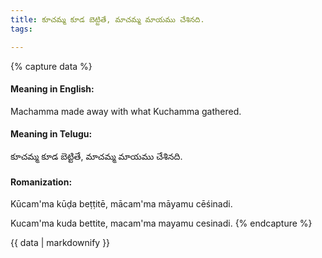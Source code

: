 ```yaml
---
title: కూచమ్మ కూడ బెట్టితే, మాచమ్మ మాయము చేశినది.
tags:

---
```


{% capture data %}
#### Meaning in English:
Machamma made away with what Kuchamma gathered.

#### Meaning in Telugu:
కూచమ్మ కూడ బెట్టితే, మాచమ్మ మాయము చేశినది.

#### Romanization:
Kūcam'ma kūḍa beṭṭitē, mācam'ma māyamu cēśinadi.

Kucam'ma kuda bettite, macam'ma mayamu cesinadi.
{% endcapture %}

{{ data | markdownify }}

